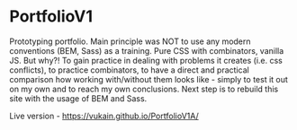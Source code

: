 # PortfolioV1

Prototyping portfolio.
Main principle was NOT to use any modern conventions (BEM, Sass) as a training. Pure CSS with combinators, vanilla JS.
But why?! To gain practice in dealing with problems it creates (i.e. css conflicts), to practice combinators, to have a direct and practical comparison how working with/without them looks like - simply to test it out on my own and to reach my own conclusions.
Next step is to rebuild this site with the usage of BEM and Sass.

Live version - https://vukain.github.io/PortfolioV1A/
